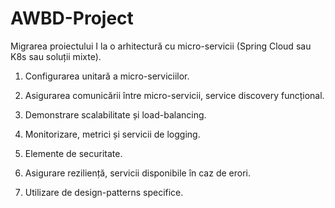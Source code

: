 # AWBD-Project
Migrarea proiectului I la o arhitectură cu micro-servicii (Spring Cloud sau K8s sau soluții mixte).

1) Configurarea unitară a micro-serviciilor.

2) Asigurarea comunicării între micro-servicii, service discovery funcțional.

3) Demonstrare scalabilitate și load-balancing.

4) Monitorizare, metrici și servicii de logging.

5) Elemente de securitate.

6) Asigurare reziliență, servicii disponibile în caz de erori.

7) Utilizare de design-patterns specifice.

